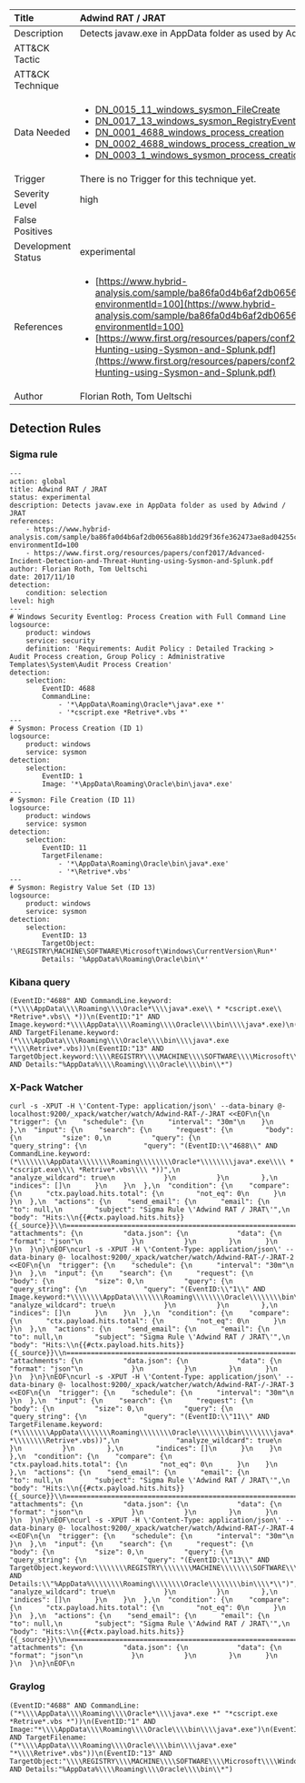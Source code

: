 | Title                | Adwind RAT / JRAT                                                                                                                                                 |
|:---------------------|:------------------------------------------------------------------------------------------------------------------------------------------------------------|
| Description          | Detects javaw.exe in AppData folder as used by Adwind / JRAT                                                                                                                                           |
| ATT&amp;CK Tactic    | <ul></ul>  |
| ATT&amp;CK Technique | <ul></ul>                             |
| Data Needed          | <ul><li>[DN_0015_11_windows_sysmon_FileCreate](../Data_Needed/DN_0015_11_windows_sysmon_FileCreate.md)</li><li>[DN_0017_13_windows_sysmon_RegistryEvent](../Data_Needed/DN_0017_13_windows_sysmon_RegistryEvent.md)</li><li>[DN_0001_4688_windows_process_creation](../Data_Needed/DN_0001_4688_windows_process_creation.md)</li><li>[DN_0002_4688_windows_process_creation_with_commandline](../Data_Needed/DN_0002_4688_windows_process_creation_with_commandline.md)</li><li>[DN_0003_1_windows_sysmon_process_creation](../Data_Needed/DN_0003_1_windows_sysmon_process_creation.md)</li></ul>                                                         |
| Trigger              |  There is no Trigger for this technique yet.  |
| Severity Level       | high                                                                                                                                                 |
| False Positives      | <ul></ul>                                                                  |
| Development Status   | experimental                                                                                                                                                |
| References           | <ul><li>[https://www.hybrid-analysis.com/sample/ba86fa0d4b6af2db0656a88b1dd29f36fe362473ae8ad04255c4e52f214a541c?environmentId=100](https://www.hybrid-analysis.com/sample/ba86fa0d4b6af2db0656a88b1dd29f36fe362473ae8ad04255c4e52f214a541c?environmentId=100)</li><li>[https://www.first.org/resources/papers/conf2017/Advanced-Incident-Detection-and-Threat-Hunting-using-Sysmon-and-Splunk.pdf](https://www.first.org/resources/papers/conf2017/Advanced-Incident-Detection-and-Threat-Hunting-using-Sysmon-and-Splunk.pdf)</li></ul>                                                          |
| Author               | Florian Roth, Tom Ueltschi                                                                                                                                                |


## Detection Rules

### Sigma rule

```
---
action: global
title: Adwind RAT / JRAT
status: experimental
description: Detects javaw.exe in AppData folder as used by Adwind / JRAT
references:
    - https://www.hybrid-analysis.com/sample/ba86fa0d4b6af2db0656a88b1dd29f36fe362473ae8ad04255c4e52f214a541c?environmentId=100
    - https://www.first.org/resources/papers/conf2017/Advanced-Incident-Detection-and-Threat-Hunting-using-Sysmon-and-Splunk.pdf
author: Florian Roth, Tom Ueltschi
date: 2017/11/10
detection:
    condition: selection
level: high
---
# Windows Security Eventlog: Process Creation with Full Command Line
logsource:
    product: windows
    service: security
    definition: 'Requirements: Audit Policy : Detailed Tracking > Audit Process creation, Group Policy : Administrative Templates\System\Audit Process Creation'
detection:
    selection:
        EventID: 4688
        CommandLine: 
            - '*\AppData\Roaming\Oracle*\java*.exe *'
            - '*cscript.exe *Retrive*.vbs *'
---
# Sysmon: Process Creation (ID 1)
logsource:
    product: windows
    service: sysmon
detection:
    selection:
        EventID: 1
        Image: '*\AppData\Roaming\Oracle\bin\java*.exe'
---
# Sysmon: File Creation (ID 11)
logsource:
    product: windows
    service: sysmon
detection:
    selection:
        EventID: 11
        TargetFilename: 
            - '*\AppData\Roaming\Oracle\bin\java*.exe'
            - '*\Retrive*.vbs'
---
# Sysmon: Registry Value Set (ID 13)
logsource:
    product: windows
    service: sysmon
detection:
    selection:
        EventID: 13
        TargetObject: '\REGISTRY\MACHINE\SOFTWARE\Microsoft\Windows\CurrentVersion\Run*'
        Details: '%AppData%\Roaming\Oracle\bin\*'

```





### Kibana query

```
(EventID:"4688" AND CommandLine.keyword:(*\\\\AppData\\\\Roaming\\\\Oracle*\\\\java*.exe\\ * *cscript.exe\\ *Retrive*.vbs\\ *))\n(EventID:"1" AND Image.keyword:*\\\\AppData\\\\Roaming\\\\Oracle\\\\bin\\\\java*.exe)\n(EventID:"11" AND TargetFilename.keyword:(*\\\\AppData\\\\Roaming\\\\Oracle\\\\bin\\\\java*.exe *\\\\Retrive*.vbs))\n(EventID:"13" AND TargetObject.keyword:\\\\REGISTRY\\\\MACHINE\\\\SOFTWARE\\\\Microsoft\\\\Windows\\\\CurrentVersion\\\\Run* AND Details:"%AppData%\\\\Roaming\\\\Oracle\\\\bin\\*")
```





### X-Pack Watcher

```
curl -s -XPUT -H \'Content-Type: application/json\' --data-binary @- localhost:9200/_xpack/watcher/watch/Adwind-RAT-/-JRAT <<EOF\n{\n  "trigger": {\n    "schedule": {\n      "interval": "30m"\n    }\n  },\n  "input": {\n    "search": {\n      "request": {\n        "body": {\n          "size": 0,\n          "query": {\n            "query_string": {\n              "query": "(EventID:\\"4688\\" AND CommandLine.keyword:(*\\\\\\\\AppData\\\\\\\\Roaming\\\\\\\\Oracle*\\\\\\\\java*.exe\\\\ * *cscript.exe\\\\ *Retrive*.vbs\\\\ *))",\n              "analyze_wildcard": true\n            }\n          }\n        },\n        "indices": []\n      }\n    }\n  },\n  "condition": {\n    "compare": {\n      "ctx.payload.hits.total": {\n        "not_eq": 0\n      }\n    }\n  },\n  "actions": {\n    "send_email": {\n      "email": {\n        "to": null,\n        "subject": "Sigma Rule \'Adwind RAT / JRAT\'",\n        "body": "Hits:\\n{{#ctx.payload.hits.hits}}{{_source}}\\n================================================================================\\n{{/ctx.payload.hits.hits}}",\n        "attachments": {\n          "data.json": {\n            "data": {\n              "format": "json"\n            }\n          }\n        }\n      }\n    }\n  }\n}\nEOF\ncurl -s -XPUT -H \'Content-Type: application/json\' --data-binary @- localhost:9200/_xpack/watcher/watch/Adwind-RAT-/-JRAT-2 <<EOF\n{\n  "trigger": {\n    "schedule": {\n      "interval": "30m"\n    }\n  },\n  "input": {\n    "search": {\n      "request": {\n        "body": {\n          "size": 0,\n          "query": {\n            "query_string": {\n              "query": "(EventID:\\"1\\" AND Image.keyword:*\\\\\\\\AppData\\\\\\\\Roaming\\\\\\\\Oracle\\\\\\\\bin\\\\\\\\java*.exe)",\n              "analyze_wildcard": true\n            }\n          }\n        },\n        "indices": []\n      }\n    }\n  },\n  "condition": {\n    "compare": {\n      "ctx.payload.hits.total": {\n        "not_eq": 0\n      }\n    }\n  },\n  "actions": {\n    "send_email": {\n      "email": {\n        "to": null,\n        "subject": "Sigma Rule \'Adwind RAT / JRAT\'",\n        "body": "Hits:\\n{{#ctx.payload.hits.hits}}{{_source}}\\n================================================================================\\n{{/ctx.payload.hits.hits}}",\n        "attachments": {\n          "data.json": {\n            "data": {\n              "format": "json"\n            }\n          }\n        }\n      }\n    }\n  }\n}\nEOF\ncurl -s -XPUT -H \'Content-Type: application/json\' --data-binary @- localhost:9200/_xpack/watcher/watch/Adwind-RAT-/-JRAT-3 <<EOF\n{\n  "trigger": {\n    "schedule": {\n      "interval": "30m"\n    }\n  },\n  "input": {\n    "search": {\n      "request": {\n        "body": {\n          "size": 0,\n          "query": {\n            "query_string": {\n              "query": "(EventID:\\"11\\" AND TargetFilename.keyword:(*\\\\\\\\AppData\\\\\\\\Roaming\\\\\\\\Oracle\\\\\\\\bin\\\\\\\\java*.exe *\\\\\\\\Retrive*.vbs))",\n              "analyze_wildcard": true\n            }\n          }\n        },\n        "indices": []\n      }\n    }\n  },\n  "condition": {\n    "compare": {\n      "ctx.payload.hits.total": {\n        "not_eq": 0\n      }\n    }\n  },\n  "actions": {\n    "send_email": {\n      "email": {\n        "to": null,\n        "subject": "Sigma Rule \'Adwind RAT / JRAT\'",\n        "body": "Hits:\\n{{#ctx.payload.hits.hits}}{{_source}}\\n================================================================================\\n{{/ctx.payload.hits.hits}}",\n        "attachments": {\n          "data.json": {\n            "data": {\n              "format": "json"\n            }\n          }\n        }\n      }\n    }\n  }\n}\nEOF\ncurl -s -XPUT -H \'Content-Type: application/json\' --data-binary @- localhost:9200/_xpack/watcher/watch/Adwind-RAT-/-JRAT-4 <<EOF\n{\n  "trigger": {\n    "schedule": {\n      "interval": "30m"\n    }\n  },\n  "input": {\n    "search": {\n      "request": {\n        "body": {\n          "size": 0,\n          "query": {\n            "query_string": {\n              "query": "(EventID:\\"13\\" AND TargetObject.keyword:\\\\\\\\REGISTRY\\\\\\\\MACHINE\\\\\\\\SOFTWARE\\\\\\\\Microsoft\\\\\\\\Windows\\\\\\\\CurrentVersion\\\\\\\\Run* AND Details:\\"%AppData%\\\\\\\\Roaming\\\\\\\\Oracle\\\\\\\\bin\\\\*\\")",\n              "analyze_wildcard": true\n            }\n          }\n        },\n        "indices": []\n      }\n    }\n  },\n  "condition": {\n    "compare": {\n      "ctx.payload.hits.total": {\n        "not_eq": 0\n      }\n    }\n  },\n  "actions": {\n    "send_email": {\n      "email": {\n        "to": null,\n        "subject": "Sigma Rule \'Adwind RAT / JRAT\'",\n        "body": "Hits:\\n{{#ctx.payload.hits.hits}}{{_source}}\\n================================================================================\\n{{/ctx.payload.hits.hits}}",\n        "attachments": {\n          "data.json": {\n            "data": {\n              "format": "json"\n            }\n          }\n        }\n      }\n    }\n  }\n}\nEOF\n
```





### Graylog

```
(EventID:"4688" AND CommandLine:("*\\\\AppData\\\\Roaming\\\\Oracle*\\\\java*.exe *" "*cscript.exe *Retrive*.vbs *"))\n(EventID:"1" AND Image:"*\\\\AppData\\\\Roaming\\\\Oracle\\\\bin\\\\java*.exe")\n(EventID:"11" AND TargetFilename:("*\\\\AppData\\\\Roaming\\\\Oracle\\\\bin\\\\java*.exe" "*\\\\Retrive*.vbs"))\n(EventID:"13" AND TargetObject:"\\\\REGISTRY\\\\MACHINE\\\\SOFTWARE\\\\Microsoft\\\\Windows\\\\CurrentVersion\\\\Run*" AND Details:"%AppData%\\\\Roaming\\\\Oracle\\\\bin\\*")
```

